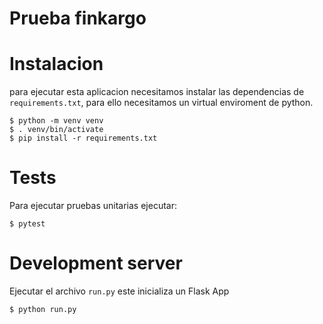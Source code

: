 # Prueba finkargo


# Instalacion

para ejecutar esta aplicacion necesitamos instalar las dependencias de `requirements.txt`, para ello necesitamos un virtual enviroment de python. 

```
$ python -m venv venv
$ . venv/bin/activate
$ pip install -r requirements.txt
```

# Tests

Para ejecutar pruebas unitarias ejecutar:

```
$ pytest
```

# Development server

Ejecutar el archivo `run.py` este inicializa un Flask App

```
$ python run.py
```